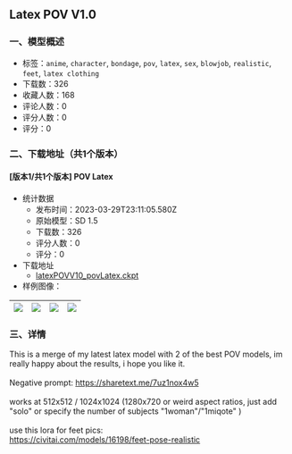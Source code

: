 ## Latex POV V1.0
### 一、模型概述

- 标签：`anime`, `character`, `bondage`, `pov`, `latex`, `sex`, `blowjob`, `realistic`, `feet`, `latex clothing`
- 下载数：326
- 收藏人数：168
- 评论人数：0
- 评分人数：0
- 评分：0

### 二、下载地址（共1个版本）

#### [版本1/共1个版本] POV Latex

- 统计数据
  - 发布时间：2023-03-29T23:11:05.580Z
  - 原始模型：SD 1.5
  - 下载数：326
  - 评分人数：0
  - 评分：0
- 下载地址
  - [latexPOVV10_povLatex.ckpt](https://civitai.com/api/download/models/27203)
- 样例图像：

| <img src="https://image.civitai.com/xG1nkqKTMzGDvpLrqFT7WA/94601675-77b5-41d9-30c9-0618c8d44d00/width=450/337022.jpeg" /> | <img src="https://image.civitai.com/xG1nkqKTMzGDvpLrqFT7WA/91314a5a-c016-4f19-7160-58bb41cf5f00/width=450/359478.jpeg" /> | <img src="https://image.civitai.com/xG1nkqKTMzGDvpLrqFT7WA/ee55c509-aa60-4f1c-a07f-c82cbf8a4100/width=450/359477.jpeg" /> | <img src="https://image.civitai.com/xG1nkqKTMzGDvpLrqFT7WA/0fd266bf-add2-4e1e-0bd9-9c5fe5f95100/width=450/337027.jpeg" /> |
| ---- | ---- | ---- | ---- |


### 三、详情
<p>This is a merge of my latest latex model with 2 of the best POV models, im really happy about the results, i hope you like it.<br /><br />Negative prompt: <a target="_blank" rel="ugc" href="https://sharetext.me/7uz1nox4w5">https://sharetext.me/7uz1nox4w5</a><br /><br />works at 512x512 / 1024x1024 (1280x720 or weird aspect ratios, just add "solo" or specify the number of subjects "1woman"/"1miqote" )<br /><br />use this lora for feet pics:<br /><a target="_blank" rel="ugc" href="https://civitai.com/models/16198/feet-pose-realistic">https://civitai.com/models/16198/feet-pose-realistic</a></p>